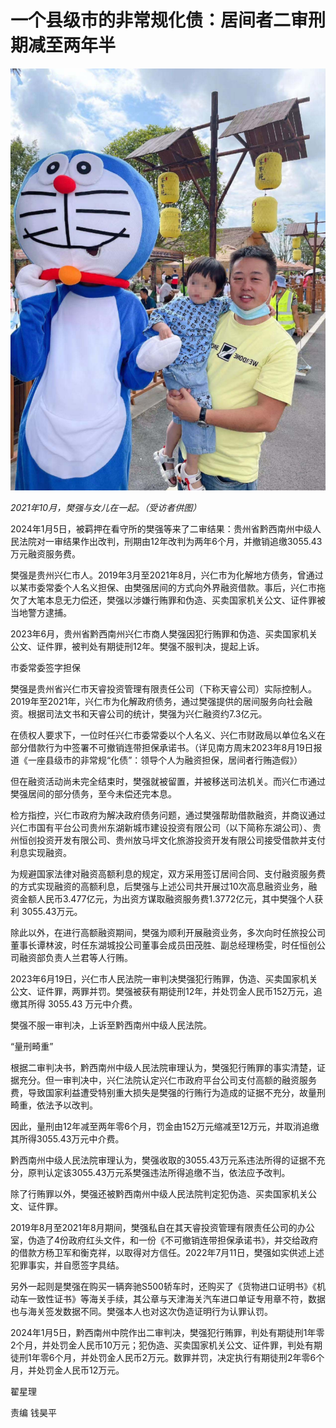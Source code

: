 # 一个县级市的非常规化债：居间者二审刑期减至两年半

![842e1c2c957857c968b85666b31479ef.jpg](https://raw.githubusercontent.com/qqhsx/qqnews_image/main/2024/01/08/一个县级市的非常规化债：居间者二审刑期减至两年半/842e1c2c957857c968b85666b31479ef.jpg)

_2021年10月，樊强与女儿在一起。（受访者供图）_

2024年1月5日，被羁押在看守所的樊强等来了二审结果：贵州省黔西南州中级人民法院对一审结果作出改判，刑期由12年改判为两年6个月，并撤销追缴3055.43万元融资服务费。

樊强是贵州兴仁市人。2019年3月至2021年8月，兴仁市为化解地方债务，曾通过以某市委常委个人名义担保、由樊强居间的方式向外界融资借款。事后，兴仁市拖欠了大笔本息无力偿还，樊强以涉嫌行贿罪和伪造、买卖国家机关公文、证件罪被当地警方逮捕。

2023年6月，贵州省黔西南州兴仁市商人樊强因犯行贿罪和伪造、买卖国家机关公文、证件罪，被判处有期徒刑12年。樊强不服判决，提起上诉。

市委常委签字担保

樊强是贵州省兴仁市天睿投资管理有限责任公司（下称天睿公司）实际控制人。2019年至2021年，兴仁市为化解政府债务，通过樊强提供的居间服务向社会融资。根据司法文书和天睿公司的统计，樊强为兴仁融资约7.3亿元。

在债权人要求下，一位时任兴仁市委常委以个人名义、兴仁市财政局以单位名义在部分借款行为中签署不可撤销连带担保承诺书。（详见南方周末2023年8月19日报道《一座县级市的非常规“化债”：领导个人为融资担保，居间者行贿造假》）

但在融资活动尚未完全结束时，樊强就被留置，并被移送司法机关。而兴仁市通过樊强居间的部分债务，至今未偿还完本息。

检方指控，兴仁市政府为解决政府债务问题，通过樊强帮助借款融资，并商议通过兴仁市国有平台公司贵州东湖新城市建设投资有限公司（以下简称东湖公司）、贵州恒创投资开发有限公司、贵州放马坪文化旅游投资开发有限公司接受借款并支付利息实现融资。

为规避国家法律对融资高额利息的规定，双方采用签订居间合同、支付融资服务费的方式实现融资的高额利息，后樊强与上述公司共开展过10次高息融资业务，融资金额人民币3.477亿元，为出资方谋取融资服务费1.3772亿元，其中樊强个人获利
3055.43万元。

除此以外，在进行高额融资期间，樊强为顺利开展融资业务，多次向时任旅投公司董事长谭林波，时任东湖城投公司董事会成员田茂胜、副总经理杨雯，时任恒创公司融资部负责人兰君等人行贿。

2023年6月19日，兴仁市人民法院一审判决樊强犯行贿罪，伪造、买卖国家机关公文、证件罪，两罪并罚。樊强被获有期徒刑12年，并处罚金人民币152万元，追缴其所得
3055.43 万元中介费。

樊强不服一审判决，上诉至黔西南州中级人民法院。

“量刑畸重”

根据二审判决书，黔西南州中级人民法院审理认为，樊强犯行贿罪的事实清楚，证据充分。但一审判决中，兴仁法院认定兴仁市政府平台公司支付高额的融资服务费，导致国家利益遭受特别重大损失是樊强的行贿行为造成的证据不充分，故量刑畸重，依法予以改判。

因此，量刑由12年减至两年零6个月，罚金由152万元缩减至12万元，并取消追缴其所得3055.43万元中介费。

黔西南州中级人民法院审理认为，樊强收取的3055.43万元系违法所得的证据不充分，原判认定该3055.43万元系樊强违法所得追缴不当，依法应予改判。

除了行贿罪以外，樊强还被黔西南州中级人民法院判定犯伪造、买卖国家机关公文、证件罪。

2019年8月至2021年8月期间，樊强私自在其天睿投资管理有限责任公司的办公室，伪造了4份政府红头文件，和一份《不可撤销连带担保承诺书》，并交给政府的借款方杨卫军和衡克祥，以取得对方信任。2022年7月11日，樊强如实供述上述犯罪事实，并自愿签字具结。

另外一起则是樊强在购买一辆奔驰S500轿车时，还购买了《货物进口证明书》《机动车一致性证书》等海关手续，其公章与天津海关汽车进口单证专用章不符，数据也与海关签发数据不同。樊强本人也对这次伪造证明行为认罪认罚。

2024年1月5日，黔西南州中院作出二审判决，樊强犯行贿罪，判处有期徒刑1年零2个月，并处罚金人民币10万元；犯伪造、买卖国家机关公文、证件罪，判处有期徒刑1年零6个月，并处罚金人民币2万元。数罪并罚，决定执行有期徒刑2年零6个月，并处罚金人民币12万元。

翟星理

责编 钱昊平

